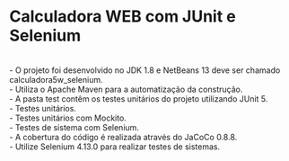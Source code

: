 # Calculadora WEB com JUnit e Selenium

<br>
- O projeto foi desenvolvido no JDK 1.8 e NetBeans 13 deve ser chamado calculadora5w_selenium.<br>
- Utiliza o Apache Maven para a automatização da construção.<br>
- A pasta test contêm os testes unitários do projeto utilizando JUnit 5.<br>
  - Testes unitários.<br>
  - Testes unitários com Mockito.<br>
  - Testes de sistema com Selenium.<br>
- A cobertura do código é realizada através do JaCoCo 0.8.8.<br>
- Utilize Selenium 4.13.0 para realizar testes de sistemas.
